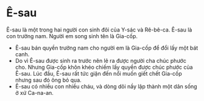 # Ê-sau

Ê-sau là một trong hai người con sinh đôi của Y-sác và Rê-bê-ca.  Ê-sau là con trưởng nam.  Người em song sinh tên là Gia-cốp.
- Ê-sau bán quyền trưởng nam cho người em là Gia-cốp để đổi lấy một bát canh.
- Do vì Ê-sau được sinh ra trước nên lẽ ra được người cha chúc phước cho.  Nhưng Gia-cốp khôn khéo chiếm lấy quyền được chúc phước của Ê-sau.  Lúc đầu, Ê-sau rất tức giận đến nổi muốn giết chết Gia-cốp nhưng sau đó ông bỏ qua.
- Ê-sau có nhiều con nhiều cháu, và dòng dõi nầy lập thành một dân sống ở xứ Ca-na-an.

